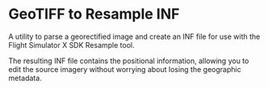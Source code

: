 GeoTIFF to Resample INF
==============

A utility to parse a georectified image and create an INF file for use with the Flight Simulator X SDK Resample tool.

The resulting INF file contains the positional information, allowing you to edit the source imagery without worrying about losing the geographic metadata.
